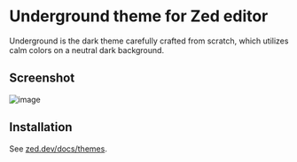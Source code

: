 Underground theme for Zed editor
================================

Underground is the dark theme carefully crafted from scratch, which utilizes calm colors on a neutral dark background.

Screenshot
----------

![image](assets/underground.png)

Installation
------------

See [zed.dev/docs/themes](https://zed.dev/docs/themes).
